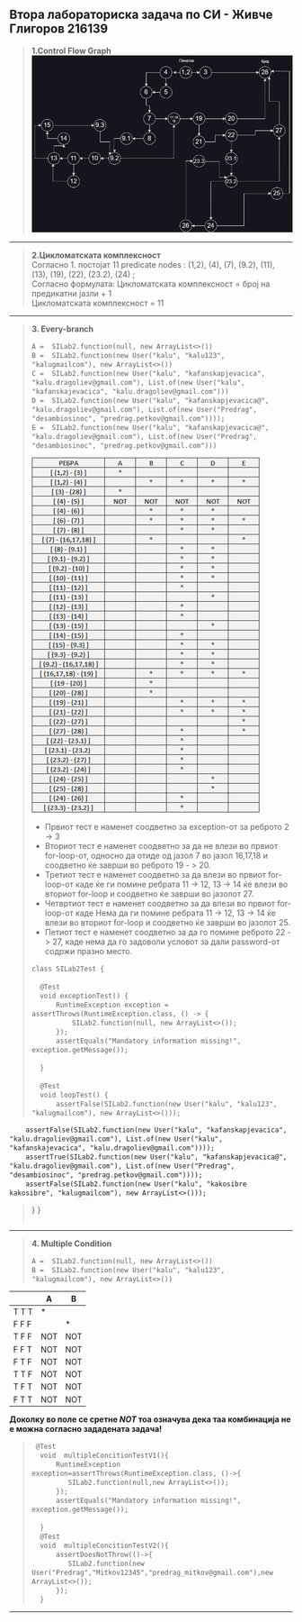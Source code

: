 ## Втора лабораториска задача по СИ - Живче Глигоров 216139 <br>
> **1.Control Flow Graph** <br>
>  ![CFG](./CFG.jpg) 

<hr></hr>

> **2.Цикломатската комплексност** <br>
> Согласно 1. постојат 11 predicate nodes : (1,2), (4), (7), (9.2), (11), (13), (19), (22), (23.2), (24) ; <br>
> Согласно формулата: Цикломатската комплексност = број на предикатни јазли + 1 <br>
> Цикломатската комплексност = 11 <br>

<hr></hr>


> **3. Every-branch** <br>
> ```
> A =  SILab2.function(null, new ArrayList<>())  
> B =  SILab2.function(new User("kalu", "kalu123", "kalugmailcom"), new ArrayList<>()) 
> C =  SILab2.function(new User("kalu", "kafanskapjevacica", "kalu.dragoliev@gmail.com"), List.of(new User("kalu", "kafanskajevacica", "kalu.dragoliev@gmail.com"))) 
> D =  SILab2.function(new User("kalu", "kafanskapjevacica@", "kalu.dragoliev@gmail.com"), List.of(new User("Predrag", "desambiosinoc", "predrag.petkov@gmail.com"))));
> E =  SILab2.function(new User("kalu", "kafanskapjevacica@", "kalu.dragoliev@gmail.com"), List.of(new User("Predrag", "desambiosinoc", "predrag.petkov@gmail.com"))) 
> ````
> ![table](./table.png)
> - Првиот тест е наменет соодветно за exception-от за реброто 2 -> 3
> - Вториот тест е наменет соодветно за да не влези во  првиот for-loop-от, односно да отиде од јазол 7 во јазол 16,17,18 и соодветно ќе заврши во реброто 19 - > 20.
> - Третиот тест е наменет соодветно за да влези во првиот for-loop-от каде ќе ги помине ребрата 11 -> 12, 13 -> 14  ќе влези во вториот for-loop и соодветно ќе заврши во јазолот 27.
> - Четвртиот тест е наменет соодветно за да влези во првиот for-loop-от каде Нема да  ги помине ребрата 11 -> 12, 13 -> 14  ќе влези во вториот for-loop и соодветно ќе заврши во јазолот 25.
> - Петиот тест е наменет соодветно за да го помине реброто  22 -> 27, каде нема да го задоволи условот за дали password-от содржи празно место.
> ```
> class SILab2Test {
>
>   @Test
>   void exceptionTest() {
>       RuntimeException exception = assertThrows(RuntimeException.class, () -> {
>           SILab2.function(null, new ArrayList<>());
>       });
>       assertEquals("Mandatory information missing!", exception.getMessage());
>
>   }
>
>   @Test
>   void loopTest() {
>       assertFalse(SILab2.function(new User("kalu", "kalu123", "kalugmailcom"), new ArrayList<>()));
        assertFalse(SILab2.function(new User("kalu", "kafanskapjevacica", "kalu.dragoliev@gmail.com"), List.of(new User("kalu", "kafanskajevacica", "kalu.dragoliev@gmail.com"))));
        assertTrue(SILab2.function(new User("kalu", "kafanskapjevacica@", "kalu.dragoliev@gmail.com"), List.of(new User("Predrag", "desambiosinoc", "predrag.petkov@gmail.com"))));
        assertFalse(SILab2.function(new User("kalu", "kakosibre kakosibre", "kalugmailcom"), new ArrayList<>()));
>   }
> }
> ```

<hr></hr>

> **4. Multiple Condition**
> ```
> A =  SILab2.function(null, new ArrayList<>()) 
> B =  SILab2.function(new User("kalu", "kalu123", "kalugmailcom"), new ArrayList<>()) 
> ````
 | | A | 	B | 
 | :---------- | ---------- |   ---------- | 
 | T T T |	* |  |	
 | F F F	|	  | * |
 | T F F	| NOT | NOT |
 | F F T	| NOT |	NOT |
 | F T F	| NOT |	NOT |
 | T T F	| NOT |	NOT |
 | T F T	| NOT |	NOT |
 | F T T	| NOT |	NOT |
 
 **Доколку во поле се сретне _NOT_ тоа означува дека таа комбинација не е можна согласно зададената задача!**
> ```
>  @Test
>   void  multipleConcitionTestV1(){
>       RuntimeException exception=assertThrows(RuntimeException.class, ()->{
>          SILab2.function(null,new ArrayList<>());
>       });
>       assertEquals("Mandatory information missing!", exception.getMessage());
>
>   }
>   @Test
>   void  multipleConcitionTestV2(){
>       assertDoesNotThrow(()->{
>          SILab2.function(new User("Predrag","Mitkov12345","predrag_mitkov@gmail.com"),new ArrayList<>());
>       });
>   }
> ````

<hr></hr>
